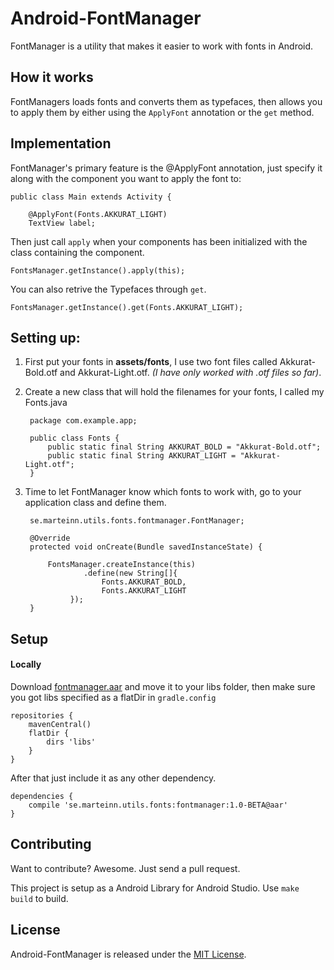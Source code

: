 Android-FontManager
==============
FontManager is a utility that makes it easier to work with fonts in Android.

## How it works

FontManagers loads fonts and converts them as typefaces, then allows you to apply them by either using the `ApplyFont` annotation or the `get` method.

## Implementation

FontManager's primary feature is the @ApplyFont annotation, just specify it along with the component you want to apply the font to:

	public class Main extends Activity {

		@ApplyFont(Fonts.AKKURAT_LIGHT)
	    TextView label;
	    

Then just call `apply` when your components has been initialized with the class containing the component.

	FontsManager.getInstance().apply(this);
	
You can also retrive the Typefaces through `get`.

	FontsManager.getInstance().get(Fonts.AKKURAT_LIGHT);

## Setting up:

1. First put your fonts in **assets/fonts**, I use two font files called Akkurat-Bold.otf and Akkurat-Light.otf. *(I have only worked with .otf files so far)*.
2. Create a new class that will hold the filenames for your fonts, I called my Fonts.java

		package com.example.app;
		
		public class Fonts {
		    public static final String AKKURAT_BOLD = "Akkurat-Bold.otf";
		    public static final String AKKURAT_LIGHT = "Akkurat-Light.otf";
		}

3. Time to let FontManager know which fonts to work with, go to your application class and define them.

		se.marteinn.utils.fonts.fontmanager.FontManager;

    	@Override
    	protected void onCreate(Bundle savedInstanceState) {

			FontsManager.createInstance(this)
        			.define(new String[]{
            	    	Fonts.AKKURAT_BOLD,
	      	          	Fonts.AKKURAT_LIGHT
		   	     });
		}



## Setup

#### Locally

Download [fontmanager.aar](https://github.com/marteinn/Android-FontManager/blob/master/dist/fontmanager.aar) and move it to your libs folder, then make sure you got libs specified as a flatDir in `gradle.config`
	
	repositories {
	    mavenCentral()
	    flatDir {
	        dirs 'libs'
	    }
	}

After that just include it as any other dependency.
 
	dependencies {
		compile 'se.marteinn.utils.fonts:fontmanager:1.0-BETA@aar'
	}


## Contributing

Want to contribute? Awesome. Just send a pull request.

This project is setup as a Android Library for Android Studio. Use `make build` to build.


## License

Android-FontManager is released under the [MIT License](http://www.opensource.org/licenses/MIT).